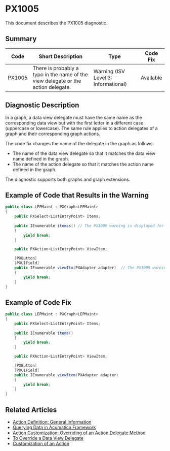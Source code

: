# PX1005
This document describes the PX1005 diagnostic.

## Summary

| Code   | Short Description                                                      | Type                             | Code Fix  | 
| ------ | ----------------------------------------------------------------------------------| -------------------------------- | --------- | 
| PX1005 | There is probably a typo in the name of the view delegate or the action delegate. | Warning (ISV Level 3: Informational) | Available | 

## Diagnostic Description
In a graph, a data view delegate must have the same name as the corresponding data view but with the first letter in a different case (uppercase or lowercase).
The same rule applies to action delegates of a graph and their corresponding graph actions.

The code fix changes the name of the delegate in the graph as follows: 
 - The name of the data view delegate so that it matches the data view name defined in the graph.
 - The name of the action delegate so that it matches the action name defined in the graph.

The diagnostic supports both graphs and graph extensions.

## Example of Code that Results in the Warning

```C#
public class LEPMaint : PXGraph<LEPMaint>
{
	public PXSelect<ListEntryPoint> Items;
  
	public IEnumerable itemss() // The PX1005 warning is displayed for this line.
	{
		yield break;
	}

	public PXAction<ListEntryPoint> ViewItem;

	[PXButton]
	[PXUIField]
	public IEnumerable viewItm(PXAdapter adapter)  // The PX1005 warning is displayed for this line.
	{
		yield break;
	}
}
```

## Example of Code Fix

```C#
public class LEPMaint : PXGraph<LEPMaint>
{
	public PXSelect<ListEntryPoint> Items;
  
	public IEnumerable items()
	{
		yield break;
	}

	public PXAction<ListEntryPoint> ViewItem;

	[PXButton]
	[PXUIField]
	public IEnumerable viewItem(PXAdapter adapter)
	{
		yield break;
	}
}
```

## Related Articles

- [Action Definition: General Information](https://help.acumatica.com/Help?ScreenId=ShowWiki&pageid=f0092274-206c-4059-bbf4-ad37e93a336a)
- [Querying Data in Acumatica Framework](https://help.acumatica.com/Help?ScreenId=ShowWiki&pageid=5978bf0a-e65c-47ca-8fec-40aa733ae2b8)
- [Action Customization: Overriding of an Action Delegate Method](https://help.acumatica.com/Help?ScreenId=ShowWiki&pageid=33ec6d90-f8a1-4f57-811b-2de3fd9d1ea6)
- [To Override a Data View Delegate](https://help.acumatica.com/Help?ScreenId=ShowWiki&pageid=d50ee403-753c-41b9-b996-90dad1f2e98e)
- [Customization of an Action](https://help.acumatica.com/Help?ScreenId=ShowWiki&pageid=828d4d7a-597c-4fc6-896b-b6bb1b88266f)